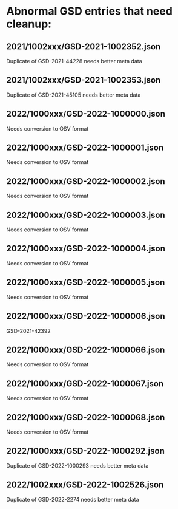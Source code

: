 # Abnormal GSD entries that need cleanup:

## 2021/1002xxx/GSD-2021-1002352.json

Duplicate of GSD-2021-44228 needs better meta data

## 2021/1002xxx/GSD-2021-1002353.json

Duplicate of GSD-2021-45105 needs better meta data

## 2022/1000xxx/GSD-2022-1000000.json

Needs conversion to OSV format

## 2022/1000xxx/GSD-2022-1000001.json

Needs conversion to OSV format

## 2022/1000xxx/GSD-2022-1000002.json

Needs conversion to OSV format

## 2022/1000xxx/GSD-2022-1000003.json

Needs conversion to OSV format

## 2022/1000xxx/GSD-2022-1000004.json

Needs conversion to OSV format

## 2022/1000xxx/GSD-2022-1000005.json

Needs conversion to OSV format

## 2022/1000xxx/GSD-2022-1000006.json

GSD-2021-42392

## 2022/1000xxx/GSD-2022-1000066.json

Needs conversion to OSV format

## 2022/1000xxx/GSD-2022-1000067.json

Needs conversion to OSV format

## 2022/1000xxx/GSD-2022-1000068.json

Needs conversion to OSV format

## 2022/1000xxx/GSD-2022-1000292.json

Duplicate of GSD-2022-1000293 needs better meta data

## 2022/1002xxx/GSD-2022-1002526.json

Duplicate of GSD-2022-2274 needs better meta data
